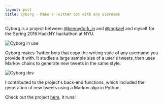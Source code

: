 ```yaml
---
layout: post
title: Cyborg - Make a Twitter bot with any username
---
```


Cyborg is a project between [@kennydurk_in](https://twitter.com/kennydurk_in) and [@mgkael](https://twitter.com/MGkael) and myself for the Spring 2016 HackNY hackathon at NYU.

![Cyborg in use](http://aaronsdevera.com/public/img/post_img/2016-04-03-cyborg-make-a-twitter-bot-with-any-username-1.gif "Cyborg in use")

Cyborg makes Twitter bots that copy the writing style of any username you provide it with. It studies a large sample size of a user's tweets, then uses Markov chains to generate new tweets in the same style.

![Cyborg dev](http://aaronsdevera.com/public/img/post_img/2016-04-03-cyborg-make-a-twitter-bot-with-any-username-2.gif "Cyborg dev")

I contributed to the project's back-end functions, which included the generation of new tweets using a Markov algo in Python.

Check out the project [here](https://github.com/kennydurkin/Project-Cyborg), it runs!